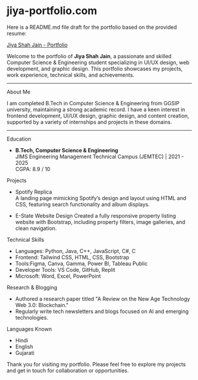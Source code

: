 # jiya-portfolio.com
Here is a README.md file draft for the portfolio based on the provided resume:

 [Jiya Shah Jain - Portfolio]([url](https://jiya1507.github.io/jiya-portfolio.com/))

Welcome to the portfolio of **Jiya Shah Jain**, a passionate and skilled Computer Science & Engineering student specializing in UI/UX design, web development, and graphic design. This portfolio showcases my projects, work experience, technical skills, and achievements.

---

About Me

I am completed  B.Tech in Computer Science & Engineering from GGSIP university, maintaining a strong academic record. I have a keen interest in frontend development, UI/UX design, graphic design, and content creation, supported by a variety of internships and projects in these domains.

---

 Education

- **B.Tech, Computer Science & Engineering**  
  JIMS Engineering Management Technical Campus (JEMTEC) | 2021 - 2025  
  CGPA: 8.9 / 10

 Projects

- Spotify Replica  
  A landing page mimicking Spotify’s design and layout using HTML and CSS, featuring search functionality and album displays.

- E-State Website Design
  Created a fully responsive property listing website with Bootstrap, including property filters, image galleries, and clean navigation.


 Technical Skills

- Languages: Python, Java, C++, JavaScript, C#, C  
- Frontend: Tailwind CSS, HTML, CSS, Bootstrap  
- Tools:Figma, Canva, Gamma, Power BI, Tableau Public  
- Developer Tools: VS Code, GitHub, Replit  
- Microsoft: Word, Excel, PowerPoint

 Research & Blogging

- Authored a research paper titled "A Review on the New Age Technology Web 3.0: Blockchain."
- Regularly write tech newsletters and blogs focused on AI and emerging technologies.
  
 Languages Known
- Hindi  
- English  
- Gujarati



Thank you for visiting my portfolio. Please feel free to explore my projects and get in touch for collaboration or opportunities.
